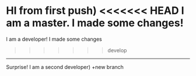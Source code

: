 HI from first push)
<<<<<<< HEAD
I am a master. I made some changes!
=======
I am a developer! I made some changes
>>>>>>> develop
_______________
Surprise! I am a second developer)
+new branch